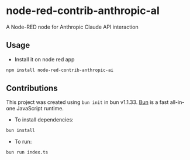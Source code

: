 # node-red-contrib-anthropic-aI

A Node-RED node for Anthropic Claude API interaction

## Usage

* Install it on node red app

```bash
npm install node-red-contrib-anthropic-ai
```

## Contributions

This project was created using `bun init` in bun v1.1.33. [Bun](https://bun.sh) is a fast all-in-one JavaScript runtime.

* To install dependencies:

```bash
bun install
```

* To run:

```bash
bun run index.ts
```
